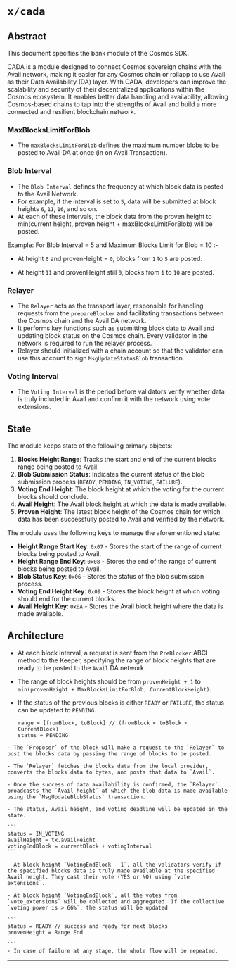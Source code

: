 
# `x/cada`


## Abstract

This document specifies the bank module of the Cosmos SDK.

CADA is a module designed to connect Cosmos sovereign chains with the Avail network, making it easier for any Cosmos chain or rollapp to use Avail as their Data Availability (DA) layer. With CADA, developers can improve the scalability and security of their decentralized applications within the Cosmos ecosystem. It enables better data handling and availability, allowing Cosmos-based chains to tap into the strengths of Avail and build a more connected and resilient blockchain network.



### MaxBlocksLimitForBlob

* The `maxBlocksLimitForBlob` defines the maximum number blobs to be posted to Avail DA at once (in on Avail Transaction).

### Blob Interval
* The `Blob Interval` defines the frequency at which block data is posted to the Avail Network. 
* For example, if the interval is set to `5`, data will be submitted at block heights `6`, `11`, `16`, and so on. 
* At each of these intervals, the block data from the proven height to min(current height, proven height + maxBlocksLimitForBlob) will be posted. 

Example:
For Blob Interval = 5 and Maximum Blocks Limit for Blob = 10 :-

- At height `6` and provenHeight = `0`, blocks from `1` to `5` are posted.

- At height `11` and provenHeight still `0`, blocks from `1` to `10` are posted.

### Relayer
* The `Relayer` acts as the transport layer, responsible for handling requests from the `prepareBlocker` and facilitating transactions between the Cosmos chain and the Avail DA network. 
* It performs key functions such as submitting block data to Avail and updating block status on the Cosmos chain. Every validator in the network is required to run the relayer process.
* Relayer should initialized with a chain account so that the validator can use this account to sign `MsgUpdateStatusBlob` transaction.

### Voting Interval
* The `Voting Interval` is the period before validators verify whether data is truly included in Avail and confirm it with the network using vote extensions.


## State

The module keeps state of the following primary objects:

1. **Blocks Height Range**: Tracks the start and end of the current blocks range being posted to Avail.
2. **Blob Submission Status**: Indicates the current status of the blob submission process (`READY`, `PENDING`, `IN_VOTING`, `FAILURE`).
3. **Voting End Height**: The block height at which the voting for the current blocks should conclude.
4. **Avail Height**: The Avail block height at which the data is made available.
5. **Proven Height**: The latest block height of the Cosmos chain for which data has been successfully posted to Avail and verified by the network.

The module uses the following keys to manage the aforementioned state:

* **Height Range Start Key**: `0x07` - Stores the start of the range of current blocks being posted to Avail.
* **Height Range End Key**: `0x08` - Stores the end of the range of current blocks being posted to Avail.
* **Blob Status Key**: `0x06` - Stores the status of the blob submission process.
* **Voting End Height Key**: `0x09` - Stores the block height at which voting should end for the current blocks.
* **Avail Height Key**: `0x0A` - Stores the Avail block height where the data is made available.



## Architecture


   - At each block interval, a request is sent from the `PreBlocker` ABCI method to the Keeper, specifying the range of block heights that are ready to be posted to the `Avail` DA network.
   - The range of block heights should be from `provenHeight + 1` to `min(provenHeight + MaxBlocksLimitForBlob, CurrentBlockHeight)`.

   - If the status of the previous blocks is either `READY` or `FAILURE`, the status can be updated to `PENDING`.
     
     ``` 
     range = [fromBlock, toBlock] // (fromBlock < toBlock < CurrentBlock)
     status = PENDING
     ```

    - The `Proposer` of the block will make a request to the `Relayer` to post the blocks data by passing the range of blocks to be posted.

    - The `Relayer` fetches the blocks data from the local provider, converts the blocks data to bytes, and posts that data to `Avail`.

    - Once the success of data availability is confirmed, the `Relayer` broadcasts the `Avail height` at which the blob data is made available using the `MsgUpdateBlobStatus` transaction.

    - The status, Avail height, and voting deadline will be updated in the state.

    ```
    status = IN_VOTING
    availHeight = tx.availHeight
    votingEndBlock = currentBlock + votingInterval
    ```

    - At block height `VotingEndBlock - 1`, all the validators verify if the specified blocks data is truly made available at the specified Avail height. They cast their vote (YES or NO) using `vote extensions`.

    - At block height `VotingEndBlock`, all the votes from `vote_extensions` will be collected and aggregated. If the collective `voting power is > 66%`, the status will be updated

    ```
    status = READY // success and ready for next blocks
    provenHeight = Range End

    ```
    - In case of failure at any stage, the whole flow will be repeated.


---
